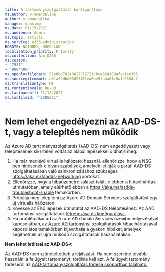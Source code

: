 ```yaml
---
title: A tartományszolgáltatás konfigurálása
ms.author: v-smandalika
author: v-smandalika
manager: dansimp
ms.date: 01/15/2021
ms.audience: Admin
ms.topic: article
ms.service: o365-administration
ROBOTS: NOINDEX, NOFOLLOW
localization_priority: Priority
ms.collection: Adm_O365
ms.custom:
- "7931"
- "9004400"
ms.openlocfilehash: 51e0bd78240627876721cbce654188afac1ee365
ms.sourcegitcommit: a61a29dbd0382370fea0be5fa4a61c9a1a9354c7
ms.translationtype: MT
ms.contentlocale: hu-HU
ms.lasthandoff: 01/18/2021
ms.locfileid: "49885221"
---
```

# <a name="unable-to-enable-aad-ds-or-deployment-is-failing"></a>Nem lehet engedélyezni az AAD-DS-t, vagy a telepítés nem működik

Az Azure AD tartományszolgáltatás (AAD-DS) nem engedélyezett vagy telepítésének sikertelen voltát az alábbi lépésekkel oldhatja meg:

1. Ha már meglévő virtuális hálózatot használ, ellenőrizze, hogy a NSG-ben nincsenek-e olyan szabályok, amelyek letiltják a portál AAD-DS szolgáltatásában való szinkronizáláshoz szükséges https://aka.ms/aadds-networking portokat.
2. Ellenőrizze, hogy a hibaüzenetre választ talált-e ebben a hibaelhárítási útmutatóban, amely elérhető ebben a  https://aka.ms/aadds-troubleshoot-enable témakörben.
3. Próbálja meg telepíteni az Azure AD Domain Services szolgáltatást egy új virtuális hálózaton.
4. Kövesse az Első lépések útmutatót az AAD-DS telepítéséhez: Az AAD tartományi szolgáltatások [létrehozása és konfigurálása.](https://docs.microsoft.com/azure/active-directory-domain-services/tutorial-create-instance)
5. Ha problémákat ad az Azure AD domain Services üzembe helyezésével kapcsolatban, az [Azure AD tartományi](https://docs.microsoft.com/azure/active-directory-domain-services/troubleshoot) szolgáltatások hibaelhárításával kapcsolatos témakörben kijavíthatja a gyakori hibákat, amelyek segíthetnek az újra működő szolgáltatások használatában. 

**Nem lehet letiltani az AAD-DS-t**

Az AAD-DS nem szüneteltetheti a lejátszást. Ha nem szeretné tovább használni a felügyelt tartományt, törölnie kell azt.
A felügyelt tartomány törléséről az [AAD-tartományszolgáltatás törlése csoportban található.](https://docs.microsoft.com/azure/active-directory-domain-services/delete-aadds)



